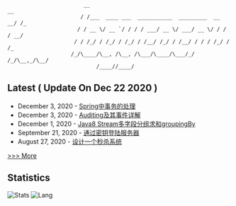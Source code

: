 
```
                        __                                              __ 
                       / /___  ____ ___  ___________  _________  __  __/ /_
                      / / __ \/ __ `/ / / / ___/ __ \/ ___/ __ \/ / / / __/
                     / / /_/ / /_/ / /_/ / /__/ /_/ / /__/ / / / /_/ / /_  
                    /_/\____/\__, /\__, /\___/\____/\___/_/ /_/\__,_/\__/  
                            /____//____/                                                                    
```


## Latest ( Update On  Dec 22 2020 )
* December 3, 2020 - [Spring中事务的处理](https://logycoco.xyz/2020/021_springdatajpa_transactional/) 
* December 3, 2020 - [Auditing及其事件详解](https://logycoco.xyz/2020/020_springdatajpa_auditing/) 
* December 1, 2020 - [Java8 Stream多字段分组求和groupingBy](https://logycoco.xyz/2020/019_java8_stream_groupby/) 
* September 21, 2020 - [通过密钥登陆服务器](https://logycoco.xyz/2020/018_ssh_key/) 
* August 27, 2020 - [设计一个秒杀系统](https://logycoco.xyz/2020/017_seckill_system_design/) 

[>>> More](https://logycoco.xyz/posts/)
## Statistics
![Stats](https://github-readme-stats.vercel.app/api?username=logycoconut)
![Lang](https://github-readme-stats.vercel.app/api/top-langs/?username=logycoconut&hide=html&layout=compact)
